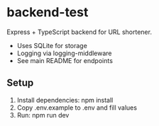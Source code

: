 # backend-test

Express + TypeScript backend for URL shortener.

- Uses SQLite for storage
- Logging via logging-middleware
- See main README for endpoints

## Setup

1. Install dependencies:
   npm install
2. Copy .env.example to .env and fill values
3. Run:
   npm run dev
